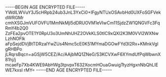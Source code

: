 -----BEGIN AGE ENCRYPTED FILE-----
YWdlLWVuY3J5cHRpb24ub3JnL3YxCi0+IFgyNTUxOSAvbHd0UXFoSGFVekdWRGMr
cmhXSGJmVUFOVFU1MmNkMjl5dDRUOVM1eVIwCm11SjdzZW1QNGVFc3FqRmY4b2Q0
ZzFEa2pvOTE1Y0RpU3o3UmNhUHZ2OVkKLS0tIC9xQXl2K3M0VVl2WXNwLzhNOFlk
aFpSejdDVjBtTDRzalYwZUs4Nmc5cE0K51MYmaDGOwFYd3I2Rx+KMnkVgIgRHBPo
jLRqrsBqcn+aGSjW5CEZ/Ac/AAjbMQ1ZNeG/S3KCVXwF6XYmdUfPqWbwnX81hj/j
mcaeFp7Xb4KWE9AbHWg3tpvpxT632XocmHOuaGwuigTtyzHgxnNbQhLIEWE7kxsI
rMY=
-----END AGE ENCRYPTED FILE-----
